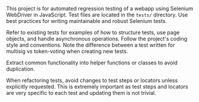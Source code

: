 <!-- Use this file to provide workspace-specific custom instructions to Copilot. For more details, visit https://code.visualstudio.com/docs/copilot/copilot-customization#_use-a-githubcopilotinstructionsmd-file -->

This project is for automated regression testing of a webapp using Selenium WebDriver in JavaScript. Test files are located in the `tests/` directory. Use best practices for writing maintainable and robust Selenium tests.

Refer to existing tests for examples of how to structure tests, use page objects, and handle asynchronous operations. Follow the project's coding style and conventions. Note the difference between a test written for multisig vs token-voting when creating new tests.

Extract common functionality into helper functions or classes to avoid duplication.

When refactoring tests, avoid changes to test steps or locators unless explicitly requested. This is extremely important as test steps and locators are very specific to each test and updating them is not trivial.